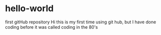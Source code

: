 # hello-world
first gitHub repository
Hi this is my first time using git hub, but I have done coding before it was called coding in the 80's
